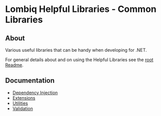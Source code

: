 # Lombiq Helpful Libraries - Common Libraries

## About

Various useful libraries that can be handy when developing for .NET.

For general details about and on using the Helpful Libraries see the [root Readme](../Readme.md).

## Documentation

- [Dependency Injection](Docs/DependencyInjection.md)
- [Extensions](Docs/Extensions.md)
- [Utilities](Docs/Utilities.md)
- [Validation](Docs/Validation.md)
